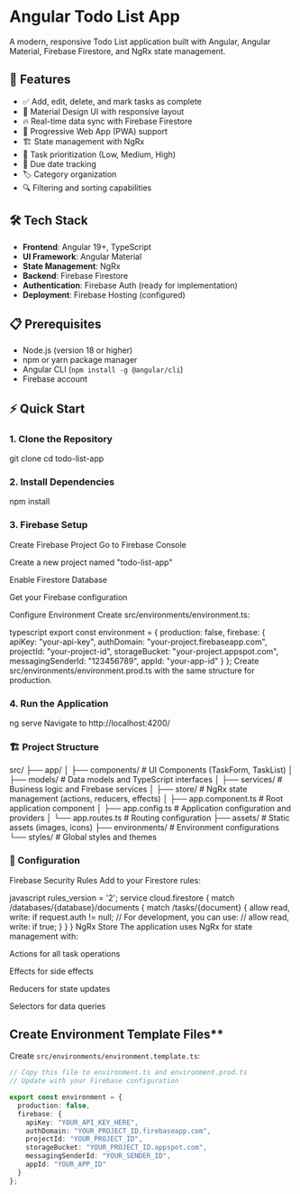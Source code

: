# Angular Todo List App

A modern, responsive Todo List application built with Angular, Angular Material, Firebase Firestore, and NgRx state management.

## 🚀 Features

- ✅ Add, edit, delete, and mark tasks as complete
- 🎨 Material Design UI with responsive layout
- 🔥 Real-time data sync with Firebase Firestore
- 📱 Progressive Web App (PWA) support
- 🏗️ State management with NgRx
- 🎯 Task prioritization (Low, Medium, High)
- 📅 Due date tracking
- 🏷️ Category organization
- 🔍 Filtering and sorting capabilities

## 🛠️ Tech Stack

- **Frontend**: Angular 19+, TypeScript
- **UI Framework**: Angular Material
- **State Management**: NgRx
- **Backend**: Firebase Firestore
- **Authentication**: Firebase Auth (ready for implementation)
- **Deployment**: Firebase Hosting (configured)

## 📋 Prerequisites

- Node.js (version 18 or higher)
- npm or yarn package manager
- Angular CLI (`npm install -g @angular/cli`)
- Firebase account

## ⚡ Quick Start

### 1. Clone the Repository

git clone <your-repository-url>
cd todo-list-app

### 2. Install Dependencies

npm install

### 3. Firebase Setup

Create Firebase Project
Go to Firebase Console

Create a new project named "todo-list-app"

Enable Firestore Database

Get your Firebase configuration

Configure Environment
Create src/environments/environment.ts:

typescript
export const environment = {
  production: false,
  firebase: {
    apiKey: "your-api-key",
    authDomain: "your-project.firebaseapp.com",
    projectId: "your-project-id",
    storageBucket: "your-project.appspot.com",
    messagingSenderId: "123456789",
    appId: "your-app-id"
  }
};
Create src/environments/environment.prod.ts with the same structure for production.

### 4. Run the Application

ng serve
Navigate to http://localhost:4200/

### 🏗️ Project Structure


src/
├── app/
│ ├── components/ # UI Components (TaskForm, TaskList)
│ ├── models/ # Data models and TypeScript interfaces
│ ├── services/ # Business logic and Firebase services
│ ├── store/ # NgRx state management (actions, reducers, effects)
│ ├── app.component.ts # Root application component
│ ├── app.config.ts # Application configuration and providers
│ └── app.routes.ts # Routing configuration
├── assets/ # Static assets (images, icons)
├── environments/ # Environment configurations
└── styles/ # Global styles and themes

### 🔧 Configuration
Firebase Security Rules
Add to your Firestore rules:

javascript
rules_version = '2';
service cloud.firestore {
  match /databases/{database}/documents {
    match /tasks/{document} {
      allow read, write: if request.auth != null;
      // For development, you can use:
      // allow read, write: if true;
    }
  }
}
NgRx Store
The application uses NgRx for state management with:

Actions for all task operations

Effects for side effects

Reducers for state updates

Selectors for data queries


## Create Environment Template Files**

Create `src/environments/environment.template.ts`:
```typescript
// Copy this file to environment.ts and environment.prod.ts
// Update with your Firebase configuration

export const environment = {
  production: false,
  firebase: {
    apiKey: "YOUR_API_KEY_HERE",
    authDomain: "YOUR_PROJECT_ID.firebaseapp.com",
    projectId: "YOUR_PROJECT_ID",
    storageBucket: "YOUR_PROJECT_ID.appspot.com",
    messagingSenderId: "YOUR_SENDER_ID",
    appId: "YOUR_APP_ID"
  }
};

